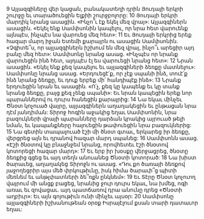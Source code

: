 9 Այլազգիները վեր կացան, բանակատեղի դրին Յուդայի երկրի շուրջը եւ տարածուեցին Ելքիի շուրջբոլորը: 10 Յուդայի երկրի մարդիկ նրանց ասացին. «Ինչո՞ւ էք եկել մեզ վրայ»: Այլազգիներն ասացին. «Եկել ենք Սամփսոնին կապելու, որ նրա հետ վարուենք այնպէս, ինչպէս նա վարուեց մեզ հետ»: 11 Եւ Յուդայի երկրից երեք հազար մարդ իջան Ետեմի քարայրն ու ասացին Սամփսոնին. «Չգիտե՞ս, որ այլազգիներն իշխում են մեզ վրայ, ինչո՞ւ արեցիր այդ բանը մեզ հետ»: Սամփսոնը նրանց ասաց. «Ինչպէս որ նրանք վարուեցին ինձ հետ, այդպէս էլ ես վարուեցի նրանց հետ»: 12 Նրան ասացին. «Եկել ենք քեզ կապելու եւ այլազգիների ձեռքը մատնելու»: Սամփսոնը նրանց ասաց. «Երդուեցէ՛ք, որ չէք սպանի ինձ, տուէ՛ք ինձ նրանց ձեռքը, եւ դուք երբեք մի՛ հանդիպէք ինձ»: 13 Նրանք երդուեցին նրան եւ ասացին. «Ո՛չ, քեզ կը կապենք եւ կը տանք նրանց ձեռքը, բայց քեզ չենք սպանի»: Եւ նրան կապեցին երեք նոր պարաններով ու դուրս հանեցին քարայրից: 14 Նա եկաւ մինչեւ Ծնօտ կոչուած վայրը, այլազգիներն աղաղակեցին եւ ընթացան նրա դէմ յանդիման: Տիրոջ հոգին աջակից եղաւ Սամփսոնին, նրա բազուկների վրայի պարանները դարձան կրակից այրուած թելի նման, եւ կապանքները հալուեցին թափուեցին նրա բազուկներից: 15 Նա գետին տապալուած էշի մի ծնօտ գտաւ, երկարեց իր ձեռքը, վերցրեց այն եւ դրանով հազար մարդ սպանեց: 16 Սամփսոնն ասաց. «Էշի ծնօտով կը բնաջնջեմ նրանց, որովհետեւ էշի ծնօտով կոտորեցի հազար մարդ»: 17 Եւ երբ իր խօսքը վերջացրեց, ծնօտը ձեռքից գցեց եւ այդ տեղն անուանեց Ծնօտի կոտորած:
18 Նա խիստ ծարաւեց, աղաղակեց Տիրոջն ու ասաց. «Դու քո ծառայի ձեռքով յաջողեցրիր այս մեծ փրկութիւնը, իսկ հիմա ծարաւի՞ց պիտի մեռնեմ եւ անթլփատների ձե՞ռքն ընկնեմ»: 19 Եւ Տէրը Ծնօտ կոչուող վայրում մի անցք բացեց, նրանից ջուր դուրս եկաւ, նա խմեց, ոգի առաւ եւ զովացաւ. այդ պատճառով դրա անունը դրեց «Ծնօտի աղբիւր»: Եւ այն գոյութիւն ունի մինչեւ այսօր: 20 Սամփսոնը այլազգիների իշխանութեան օրօք Իսրայէլում քսան տարի դատաւոր եղաւ:
